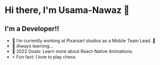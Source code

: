 # Hi there, I'm Usama-Nawaz  👋 

## I'm a Developer!!

- 🌱 I’m currently working at Pixarsart studios as a Mobile Team Lead.  🤣
- 👯 Always learning...
- 🥅 2022 Goals: Learn more about React-Native Animations.
- ⚡ Fun fact: I love to play chess.
